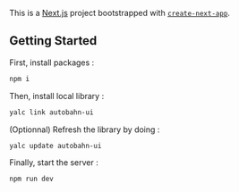 This is a [Next.js](https://nextjs.org/) project bootstrapped with [`create-next-app`](https://github.com/vercel/next.js/tree/canary/packages/create-next-app).

## Getting Started

First, install packages :
```bash
npm i
```

Then, install local library :
```bash
yalc link autobahn-ui
```

(Optionnal) Refresh the library by doing :
```bash
yalc update autobahn-ui
```

Finally, start the server :
```bash
npm run dev
```
